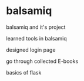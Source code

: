 # balsamiq
balsamiq and it's project

learned tools in balsamiq 

designed login page 

go through collected E-books

basics of flask
